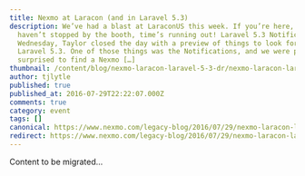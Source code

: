 ```yaml
---
title: Nexmo at Laracon (and in Laravel 5.3)
description: We’ve had a blast at LaraconUS this week. If you’re here, and
  haven’t stopped by the booth, time’s running out! Laravel 5.3 Notifications
  Wednesday, Taylor closed the day with a preview of things to look for in
  Laravel 5.3. One of those things was the Notifications, and we were pleasantly
  surprised to find a Nexmo […]
thumbnail: /content/blog/nexmo-laracon-laravel-5-3-dr/nexmo-laracon-laravel.jpg
author: tjlytle
published: true
published_at: 2016-07-29T22:22:07.000Z
comments: true
category: event
tags: []
canonical: https://www.nexmo.com/legacy-blog/2016/07/29/nexmo-laracon-laravel-5-3-dr
redirect: https://www.nexmo.com/legacy-blog/2016/07/29/nexmo-laracon-laravel-5-3-dr
---
```


Content to be migrated...
